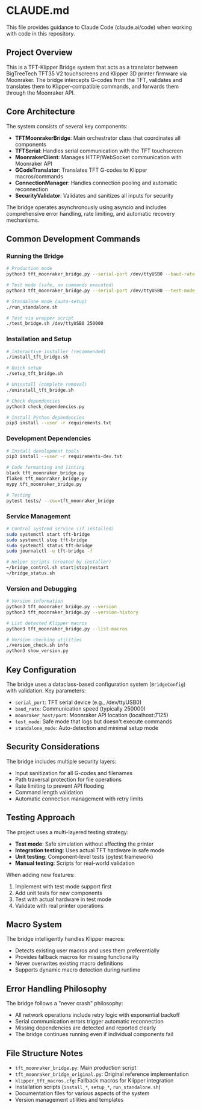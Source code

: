 # CLAUDE.md

This file provides guidance to Claude Code (claude.ai/code) when working with code in this repository.

## Project Overview

This is a TFT-Klipper Bridge system that acts as a translator between BigTreeTech TFT35 V2 touchscreens and Klipper 3D printer firmware via Moonraker. The bridge intercepts G-codes from the TFT, validates and translates them to Klipper-compatible commands, and forwards them through the Moonraker API.

## Core Architecture

The system consists of several key components:

- **TFTMoonrakerBridge**: Main orchestrator class that coordinates all components
- **TFTSerial**: Handles serial communication with the TFT touchscreen
- **MoonrakerClient**: Manages HTTP/WebSocket communication with Moonraker API
- **GCodeTranslator**: Translates TFT G-codes to Klipper macros/commands
- **ConnectionManager**: Handles connection pooling and automatic reconnection
- **SecurityValidator**: Validates and sanitizes all inputs for security

The bridge operates asynchronously using asyncio and includes comprehensive error handling, rate limiting, and automatic recovery mechanisms.

## Common Development Commands

### Running the Bridge
```bash
# Production mode
python3 tft_moonraker_bridge.py --serial-port /dev/ttyUSB0 --baud-rate 250000

# Test mode (safe, no commands executed)
python3 tft_moonraker_bridge.py --serial-port /dev/ttyUSB0 --test-mode

# Standalone mode (auto-setup)
./run_standalone.sh

# Test via wrapper script
./test_bridge.sh /dev/ttyUSB0 250000
```

### Installation and Setup
```bash
# Interactive installer (recommended)
./install_tft_bridge.sh

# Quick setup
./setup_tft_bridge.sh

# Uninstall (complete removal)
./uninstall_tft_bridge.sh

# Check dependencies
python3 check_dependencies.py

# Install Python dependencies
pip3 install --user -r requirements.txt
```

### Development Dependencies
```bash
# Install development tools
pip3 install --user -r requirements-dev.txt

# Code formatting and linting
black tft_moonraker_bridge.py
flake8 tft_moonraker_bridge.py
mypy tft_moonraker_bridge.py

# Testing
pytest tests/ --cov=tft_moonraker_bridge
```

### Service Management
```bash
# Control systemd service (if installed)
sudo systemctl start tft-bridge
sudo systemctl stop tft-bridge
sudo systemctl status tft-bridge
sudo journalctl -u tft-bridge -f

# Helper scripts (created by installer)
~/bridge_control.sh start|stop|restart
~/bridge_status.sh
```

### Version and Debugging
```bash
# Version information
python3 tft_moonraker_bridge.py --version
python3 tft_moonraker_bridge.py --version-history

# List detected Klipper macros
python3 tft_moonraker_bridge.py --list-macros

# Version checking utilities
./version_check.sh info
python3 show_version.py
```

## Key Configuration

The bridge uses a dataclass-based configuration system (`BridgeConfig`) with validation. Key parameters:

- `serial_port`: TFT serial device (e.g., /dev/ttyUSB0)
- `baud_rate`: Communication speed (typically 250000)
- `moonraker_host/port`: Moonraker API location (localhost:7125)
- `test_mode`: Safe mode that logs but doesn't execute commands
- `standalone_mode`: Auto-detection and minimal setup mode

## Security Considerations

The bridge includes multiple security layers:
- Input sanitization for all G-codes and filenames
- Path traversal protection for file operations
- Rate limiting to prevent API flooding
- Command length validation
- Automatic connection management with retry limits

## Testing Approach

The project uses a multi-layered testing strategy:
- **Test mode**: Safe simulation without affecting the printer
- **Integration testing**: Uses actual TFT hardware in safe mode
- **Unit testing**: Component-level tests (pytest framework)
- **Manual testing**: Scripts for real-world validation

When adding new features:
1. Implement with test mode support first
2. Add unit tests for new components
3. Test with actual hardware in test mode
4. Validate with real printer operations

## Macro System

The bridge intelligently handles Klipper macros:
- Detects existing user macros and uses them preferentially
- Provides fallback macros for missing functionality
- Never overwrites existing macro definitions
- Supports dynamic macro detection during runtime

## Error Handling Philosophy

The bridge follows a "never crash" philosophy:
- All network operations include retry logic with exponential backoff
- Serial communication errors trigger automatic reconnection
- Missing dependencies are detected and reported clearly
- The bridge continues running even if individual components fail

## File Structure Notes

- `tft_moonraker_bridge.py`: Main production script
- `tft_moonraker_bridge_original.py`: Original reference implementation
- `klipper_tft_macros.cfg`: Fallback macros for Klipper integration
- Installation scripts (`install_*`, `setup_*`, `run_standalone.sh`)
- Documentation files for various aspects of the system
- Version management utilities and templates